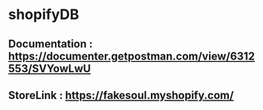# shopifyDB

## Documentation  : https://documenter.getpostman.com/view/6312553/SVYowLwU
## StoreLink       : https://fakesoul.myshopify.com/
